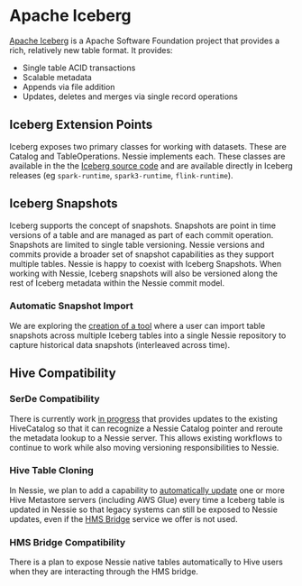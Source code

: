# Apache Iceberg

[Apache Iceberg](https://iceberg.apache.org/) is a Apache Software Foundation project that provides a rich, relatively new
table format. It provides:

* Single table ACID transactions
* Scalable metadata
* Appends via file addition
* Updates, deletes and merges via single record operations

## Iceberg Extension Points

Iceberg exposes two primary classes for working with datasets. These are Catalog and
TableOperations. Nessie implements each. These classes are available in the
the [Iceberg source code](https://github.com/apache/iceberg/tree/main/nessie/src/main/java/org/apache/iceberg/nessie)
and are available directly in Iceberg releases (eg `spark-runtime`, `spark3-runtime`, `flink-runtime`).

## Iceberg Snapshots

Iceberg supports the concept of snapshots. Snapshots are point in time versions of
a table and are managed as part of each commit operation. Snapshots are limited to
single table versioning. Nessie versions and commits provide a broader set of snapshot
capabilities as they support multiple tables. Nessie is happy to
coexist with Iceberg Snapshots. When working with Nessie, Iceberg snapshots will also
be versioned along the rest of Iceberg metadata within the Nessie commit model.

### Automatic Snapshot Import

We are exploring the [creation of a tool](https://github.com/projectnessie/nessie/issues/126) where a
user can import table snapshots across multiple Iceberg tables into a single Nessie
repository to capture historical data snapshots (interleaved across time).

## Hive Compatibility


### SerDe Compatibility

There is currently work [in progress](https://github.com/projectnessie/nessie/issues/124) that
provides updates to the existing HiveCatalog so that it can recognize a Nessie Catalog
pointer and reroute the metadata lookup to a Nessie server. This allows existing workflows
to continue to work while also moving versioning responsibilities to Nessie.

### Hive Table Cloning

In Nessie, we plan to add a capability to [automatically update](https://github.com/projectnessie/nessie/issues/125) one or more Hive Metastore
servers (including AWS Glue) every time a Iceberg table is updated in Nessie so that
legacy systems can still be exposed to Nessie updates, even if the [HMS Bridge](../tools/hive.md) service
we offer is not used.  

### HMS Bridge Compatibility

There is a plan to expose Nessie native tables automatically to Hive users when they
are interacting through the HMS bridge.
